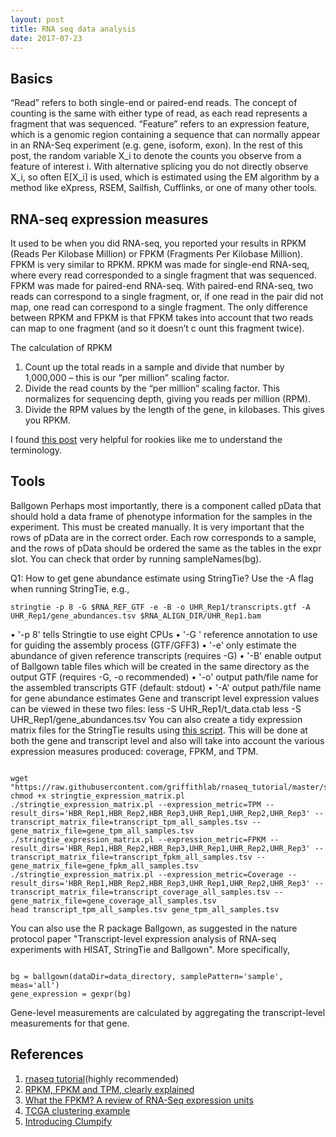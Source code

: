 ```yaml
---
layout: post
title: RNA seq data analysis
date: 2017-07-23
---
```

<h2>Basics</h2>
“Read” refers to both single-end or paired-end reads. The concept of counting is the same with either type of read, as each read represents a fragment that was sequenced. “Feature” refers to an expression feature, which is a genomic region containing a sequence that can normally appear in an RNA-Seq experiment (e.g. gene, isoform, exon).
In the rest of this post, the random variable X_i to denote the counts you observe from a feature of interest i. With alternative splicing you do not directly observe X_i, so often E[X_i] is used, which is estimated using the EM algorithm by a method like eXpress, RSEM, Sailfish, Cufflinks, or one of many other tools.

<h2>RNA-seq expression measures</h2>
It used to be when you did RNA-seq, you reported your results in RPKM (Reads Per Kilobase Million) or FPKM (Fragments Per Kilobase Million). FPKM is very similar to RPKM. RPKM was made for single-end RNA-seq, where every read corresponded to a single fragment that was sequenced. FPKM was made for paired-end RNA-seq. With paired-end RNA-seq, two reads can correspond to a single fragment, or, if one read in the pair did not map, one read can correspond to a single fragment. The only difference between RPKM and FPKM is that FPKM takes into account that two reads can map to one fragment (and so it doesn’t c ount this fragment twice).

The calculation of RPKM
<ol>
<li>Count up the total reads in a sample and divide that number by 1,000,000 – this is our “per million” scaling factor.</li>
<li>Divide the read counts by the “per million” scaling factor. This normalizes for sequencing depth, giving you reads per million (RPM).</li>
<li>Divide the RPM values by the length of the gene, in kilobases. This gives you RPKM.</li>
</ol>

I found <a href="https://haroldpimentel.wordpress.com/2014/05/08/what-the-fpkm-a-review-rna-seq-expression-units/">this post</a> very helpful for rookies like me to understand the terminology.

<h2>Tools</h2>
Ballgown
Perhaps most importantly, there is a component called pData that should hold a data frame of phenotype information for the samples in the experiment. This must be created manually. It is very important that the rows of pData are in the correct order. Each row corresponds to a sample, and the rows of pData should be ordered the same as the tables in the expr slot. You can check that order by running sampleNames(bg). 

Q1: How to get gene abundance estimate using StringTie?
Use the -A flag when running StringTie, e.g.,
<pre><code>stringtie -p 8 -G $RNA_REF_GTF -e -B -o UHR_Rep1/transcripts.gtf -A UHR_Rep1/gene_abundances.tsv $RNA_ALIGN_DIR/UHR_Rep1.bam</code></pre>
•	'-p 8' tells Stringtie to use eight CPUs
•	'-G <known transcripts file>' reference annotation to use for guiding the assembly process (GTF/GFF3)
•	'-e' only estimate the abundance of given reference transcripts (requires -G)
•	'-B' enable output of Ballgown table files which will be created in the same directory as the output GTF (requires -G, -o recommended)
•	'-o' output path/file name for the assembled transcripts GTF (default: stdout)
•	'-A' output path/file name for gene abundance estimates
Gene and transcript level expression values can be viewed in these two files:
less -S UHR_Rep1/t_data.ctab
less -S UHR_Rep1/gene_abundances.tsv
You can also create a tidy expression matrix files for the StringTie results using <a href="https://raw.githubusercontent.com/griffithlab/rnaseq_tutorial/master/scripts/stringtie_expression_matrix.pl">this script</a>. This will be done at both the gene and transcript level and also will take into account the various expression measures produced: coverage, FPKM, and TPM.
 <pre><code>
wget "https://raw.githubusercontent.com/griffithlab/rnaseq_tutorial/master/scripts/stringtie_expression_matrix.pl"
chmod +x stringtie_expression_matrix.pl
./stringtie_expression_matrix.pl --expression_metric=TPM --result_dirs='HBR_Rep1,HBR_Rep2,HBR_Rep3,UHR_Rep1,UHR_Rep2,UHR_Rep3' --transcript_matrix_file=transcript_tpm_all_samples.tsv --gene_matrix_file=gene_tpm_all_samples.tsv
./stringtie_expression_matrix.pl --expression_metric=FPKM --result_dirs='HBR_Rep1,HBR_Rep2,HBR_Rep3,UHR_Rep1,UHR_Rep2,UHR_Rep3' --transcript_matrix_file=transcript_fpkm_all_samples.tsv --gene_matrix_file=gene_fpkm_all_samples.tsv
./stringtie_expression_matrix.pl --expression_metric=Coverage --result_dirs='HBR_Rep1,HBR_Rep2,HBR_Rep3,UHR_Rep1,UHR_Rep2,UHR_Rep3' --transcript_matrix_file=transcript_coverage_all_samples.tsv --gene_matrix_file=gene_coverage_all_samples.tsv
head transcript_tpm_all_samples.tsv gene_tpm_all_samples.tsv
</code></pre>
You can also use the R package Ballgown, as suggested in the nature protocol paper "Transcript-level expression analysis of RNA-seq experiments with HISAT, StringTie and Ballgown". More specifically,
<pre><code>
bg = ballgown(dataDir=data_directory, samplePattern='sample', meas='all')
gene_expression = gexpr(bg)
</code></pre>
Gene-level measurements are calculated by aggregating the transcript-level measurements for that gene.
 
<h2></h2>

<h2>References</h2>
<ol>
<li><a href="https://github.com/griffithlab/rnaseq_tutorial/wiki">rnaseq tutorial</a>(highly recommended)</li>
<li><a href="https://statquest.org/2015/07/09/rpkm-fpkm-and-tpm-clearly-explained/">RPKM, FPKM and TPM, clearly explained</a></li>
<li><a href="https://haroldpimentel.wordpress.com/2014/05/08/what-the-fpkm-a-review-rna-seq-expression-units/">What the FPKM? A review of RNA-Seq expression units</a></li>
<li><a href="https://www.shengxin.ren/article/88">TCGA clustering example</a></li>
<li><a href="https://www.biostars.org/p/225338/#230178">Introducing Clumpify</a></li>
</ol>
